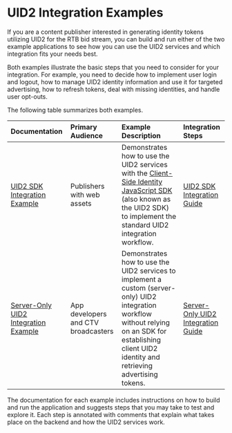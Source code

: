 # UID2 Integration Examples

If you are a content publisher interested in generating identity tokens utilizing UID2 for the RTB bid stream, you can build and run either of the two example applications to see how you can use the UID2 services and which integration fits your needs best.

Both examples illustrate the basic steps that you need to consider for your integration. For example, you need to decide how to implement user login and logout, how to manage UID2 identity information and use it for targeted advertising, how to refresh tokens, deal with missing identities, and handle user opt-outs.

The following table summarizes both examples. 

| Documentation | Primary Audience | Example Description | Integration Steps |
| :--- | :--- | :--- | :--- |
| [UID2 SDK Integration Example](./publisher/standard/README.md) | Publishers with web assets | Demonstrates how to use the UID2 services with the [Client-Side Identity JavaScript SDK](https://github.com/UnifiedID2/uid2docs/blob/main/api/v1/sdks/client-side-identity-v1.md) (also known as the UID2 SDK) to implement the standard UID2 integration workflow.  | [UID2 SDK Integration Guide](https://github.com/UnifiedID2/uid2docs/blob/main/api/v1/guides/publisher-client-side.md) |
| [Server-Only UID2 Integration Example](./publisher/server_only/README.md) | App developers and CTV broadcasters | Demonstrates how to use the UID2 services to implement a custom (server-only) UID2 integration workflow without relying on an SDK for establishing client UID2 identity and retrieving advertising tokens.  | [Server-Only UID2 Integration Guide](https://github.com/UnifiedID2/uid2docs/blob/main/api/v1/guides/custom-publisher-integration.md) |

The documentation for each example includes instructions on how to build and run the application and suggests steps that you may take to test and explore it. Each step is annotated with comments that explain what takes place on the backend and how the UID2 services work.






